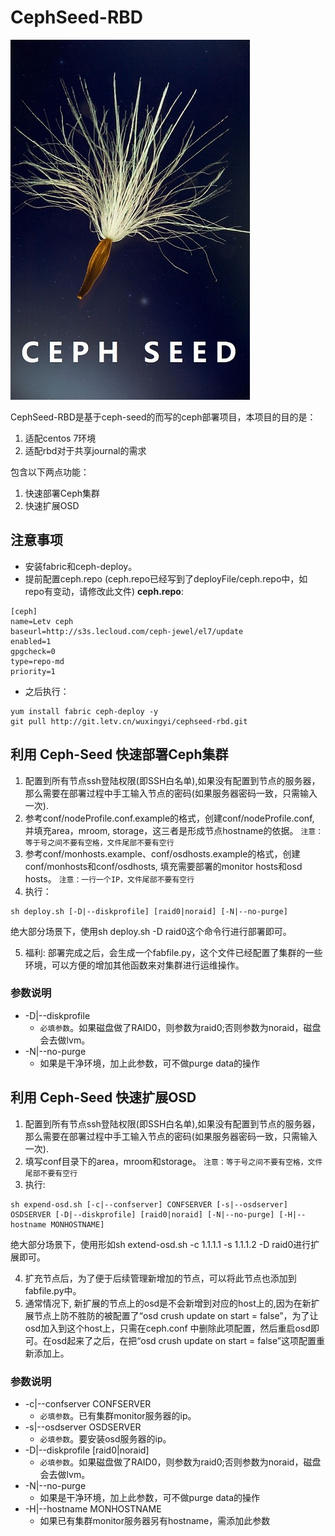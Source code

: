 # CephSeed-RBD

![](ceph-seed.jpg)


CephSeed-RBD是基于ceph-seed的而写的ceph部署项目，本项目的目的是：
1. 适配centos 7环境
2. 适配rbd对于共享journal的需求

包含以下两点功能：

1. 快速部署Ceph集群
2. 快速扩展OSD

## 注意事项
- 安装fabric和ceph-deploy。
- 提前配置ceph.repo (ceph.repo已经写到了deployFile/ceph.repo中，如repo有变动，请修改此文件)
**ceph.repo**:

```
[ceph]
name=Letv ceph
baseurl=http://s3s.lecloud.com/ceph-jewel/el7/update
enabled=1
gpgcheck=0
type=repo-md
priority=1
```

- 之后执行：
```
yum install fabric ceph-deploy -y
git pull http://git.letv.cn/wuxingyi/cephseed-rbd.git
```

## 利用 Ceph-Seed 快速部署Ceph集群
1. 配置到所有节点ssh登陆权限(即SSH白名单),如果没有配置到节点的服务器，那么需要在部署过程中手工输入节点的密码(如果服务器密码一致，只需输入一次).
2. 参考conf/nodeProfile.conf.example的格式，创建conf/nodeProfile.conf, 并填充area，mroom, storage，这三者是形成节点hostname的依据。 `注意：等于号之间不要有空格，文件尾部不要有空行`
3. 参考conf/monhosts.example、conf/osdhosts.example的格式，创建conf/monhosts和conf/osdhosts, 填充需要部署的monitor hosts和osd hosts。 `注意：一行一个IP，文件尾部不要有空行`
4. 执行：
```
sh deploy.sh [-D|--diskprofile] [raid0|noraid] [-N|--no-purge]
```
绝大部分场景下，使用sh deploy.sh -D raid0这个命令行进行部署即可。

5. 福利: 部署完成之后，会生成一个fabfile.py，这个文件已经配置了集群的一些环境，可以方便的增加其他函数来对集群进行运维操作。

### 参数说明
- -D|--diskprofile	
	- `必填参数`。如果磁盘做了RAID0，则参数为raid0;否则参数为noraid，磁盘会去做lvm。
- -N|--no-purge 	
	- 如果是干净环境，加上此参数，可不做purge data的操作

## 利用 Ceph-Seed 快速扩展OSD
1. 配置到所有节点ssh登陆权限(即SSH白名单),如果没有配置到节点的服务器，那么需要在部署过程中手工输入节点的密码(如果服务器密码一致，只需输入一次).
2. 填写conf目录下的area，mroom和storage。 `注意：等于号之间不要有空格，文件尾部不要有空行`
3. 执行:
```
sh expend-osd.sh [-c|--confserver] CONFSERVER [-s|--osdserver] OSDSERVER [-D|--diskprofile] [raid0|noraid] [-N|--no-purge] [-H|--hostname MONHOSTNAME]
```
绝大部分场景下，使用形如sh extend-osd.sh  -c 1.1.1.1 -s 1.1.1.2 -D raid0进行扩展即可。

4. 扩充节点后，为了便于后续管理新增加的节点，可以将此节点也添加到fabfile.py中。
5. 通常情况下, 新扩展的节点上的osd是不会新增到对应的host上的,因为在新扩展节点上防不胜防的被配置了“osd crush update on start = false”，为了让osd加入到这个host上，只需在ceph.conf
中删除此项配置，然后重启osd即可。在osd起来了之后，在把“osd crush update on start = false”这项配置重新添加上。

### 参数说明
- -c|--confserver CONFSERVER
	- `必填参数`。已有集群monitor服务器的ip。
- -s|--osdserver OSDSERVER
	- `必填参数`。要安装osd服务器的ip。
- -D|--diskprofile [raid0|noraid]
	- `必填参数`。如果磁盘做了RAID0，则参数为raid0;否则参数为noraid，磁盘会去做lvm。
- -N|--no-purge         
	- 如果是干净环境，加上此参数，可不做purge data的操作
- -H|--hostname MONHOSTNAME
	- 如果已有集群monitor服务器另有hostname，需添加此参数
